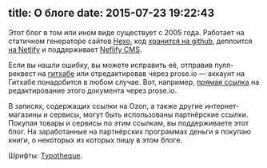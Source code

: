 title: О блоге
date: 2015-07-23 19:22:43
---

Этот блог в том или ином виде существует с 2005 года. Работает на статичном генераторе сайтов [Hexo](http://hexo.io), код [хранится на github](https://github.com/glebis/glebkalinin.com), деплоится [на Netlify](https://www.netlify.com/) и поддерживает [Neflify CMS](https://www.netlifycms.org/).

Если вы нашли ошибку, вы можете исправить её, отправив пулл-реквест на [гитхабе](https://github.com/glebis/glebkalinin.com/tree/master/source/_posts) или отредактировав через prose.io — аккаунт на Гитхабе понадобится в любом случае. Вот, например, [прямая ссылка](http://prose.io/#glebis/glebkalinin.com/edit/master/source/blog/index.md) на редактирование этого документа через prose.io.

В записях, содержащих ссылки на Ozon, а также другие интернет-магазины и сервисы, могут быть использованы партнёрские ссылки. Покупая товары и сервисы по этим ссылкам, вы поддерживаете этот блог. На заработанные на партнёрских программах деньги я покупаю книги, о некоторых из которых пишу в этом блоге.

Шрифты: [Typotheque](http://typotheque.com/).